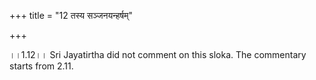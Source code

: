 +++
title = "12 तस्य सञ्जनयन्हर्षम्"

+++
  
  
।।1.12।। Sri Jayatirtha did not comment on this sloka. The commentary
starts from 2.11.  
  
